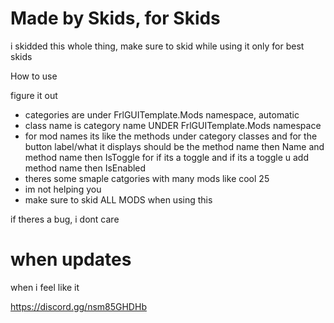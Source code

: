 # Made by Skids, for Skids


i skidded this whole thing, make sure to skid while using it
only for best skids


How to use

figure it out

 - categories are under FrlGUITemplate.Mods namespace, automatic
 - class name is category name UNDER FrlGUITemplate.Mods namespace
- for mod names its like the methods under category classes and for the button label/what it displays should be the method name then Name and method name then IsToggle for if its a toggle and if its a toggle u add method name then IsEnabled
- theres some smaple catgories with many mods like cool 25
- im not helping you
- make sure to skid ALL MODS when using this

if theres a bug, i dont care

# when updates

when i feel like it

https://discord.gg/nsm85GHDHb
